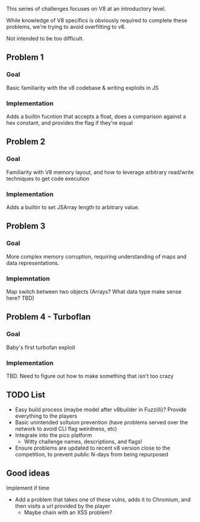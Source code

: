 This series of challenges focuses on V8 at an introductory level.

While knowledge of V8 specifics is obviously required to complete these problems, we're trying to avoid overfitting to v8.

Not intended to be too difficult. 

## Problem 1
### Goal
Basic familiarity with the v8 codebase & writing exploits in JS
### Implementation
Adds a builtin fucntion that accepts a float, does a comparison against a hex constant, and provides the flag if they're equal

## Problem 2
### Goal
Familiarity with V8 memory layout, and how to leverage arbitrary read/write techniques to get code execution
### Implementation
Adds a builtin to set JSArray length to arbitrary value. 

## Problem 3
### Goal
More complex memory corruption, requiring understanding of maps and data representations.
### Implemntation
Map switch between two objects (Arrays? What data type make sense here? TBD)

## Problem 4 - Turboflan
### Goal
Baby's first turbofan exploit
### Implementation
TBD. Need to figure out how to make something that isn't too crazy

## TODO List
- Easy build process (maybe model after v8builder in Fuzzilli)? Provide everything to the players
- Basic unintended soltuion prevention (have problems served over the network to avoid CLI flag weirdness, etc)
- Integrate into the pico platform
    - Witty challenge names, descriptions, and flags!
- Ensure problems are updated to recent v8 version close to the competition, to prevent public N-days from being repurposed

## Good ideas
Implement if time
- Add a problem that takes one of these vulns, adds it to Chromium, and then visits a url provided by the player
    - Maybe chain with an XSS problem?
